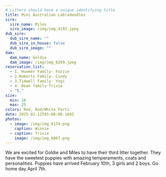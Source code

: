 ```yaml
---
# Litters should have a unique identifying title
title: Mini Australian Labradoodles
sire:
  sire_name: Miles
  sire_image: /img/img_4192.jpeg
dub_sire:
  dub_sire_name: ""
  dub_sire_in_house: false
  dub_sire_image: ""
dam:
  dam_name: Goldie
  dam_image: /img/img_8269.jpeg
reservation_list:
  - 1. Huemer Family- Fozzie
  - 2.Roberts Family- Cindy
  - 3.Tidwell Family- Yogi
  - 4. Dean family-Trixie
  - "5."
size:
  min: 18
  max: 25
colors: Red, Red/White Parti
date: 2025-02-12T05:08:08.189Z
photos:
  - image: /img/img_6174.png
    caption: Winnie
  - caption: Trixie
    image: /img/img_6067.png
---
```

We are excited for Goldie and Miles to have their third litter together. They have the sweetest puppies with amazing temperaments, coats and personalities. Puppies have arrived February 10th, 3 girls and 2 boys. Go home day April 7th.
